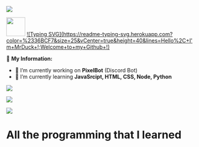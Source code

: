 <a href="https://www.youtube.com/watch?v=dQw4w9WgXcQ"><img src="https://user-images.githubusercontent.com/73097560/115834477-dbab4500-a447-11eb-908a-139a6edaec5c.gif"></a>

<img src="https://media.giphy.com/media/VgCDAzcKvsR6OM0uWg/giphy.gif" width="50"> [![Typing SVG](https://readme-typing-svg.herokuapp.com?
color=%2336BCF7&size=25&vCenter=true&height=40&lines=Hello%2C+I'm+MrDuck+!;Welcome+to+my+Github+!)](https://github.com/mrduck89) 

🏅 **My Information:**
- 🔭 I’m currently working on  **PixelBot** (Discord Bot)
- 🌱 I’m currently learning  **JavaSrcipt, HTML, CSS, Node, Python**

<img src="https://github-readme-stats.vercel.app/api/top-langs/?username=mrduck89&theme=radical"></a>

<img src="https://github-readme-stats.vercel.app/api?username=mrduck89&show_icons=true&theme=radical"></a>

<img src="https://komarev.com/ghpvc/?username=duongtuan303030&style=flat-squar&color=brightgreen"></a>

# All the programming that I learned
